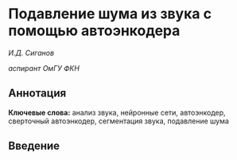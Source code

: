 # Подавление шума из звука с помощью автоэнкодера

_И.Д. Сиганов_

_аспирант ОмГУ ФКН_

## Аннотация

**Ключевые слова:** анализ звука, нейронные сети, автоэнкодер, сверточный автоэнкодер, сегментация звука, подавление шума

## Введение
